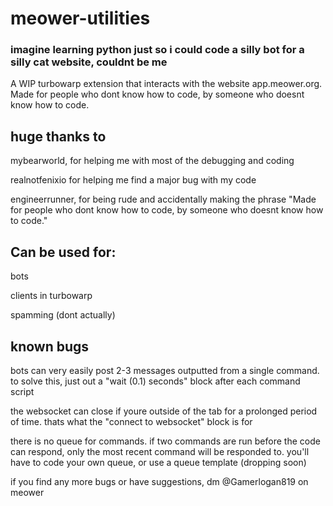 # meower-utilities
### imagine learning python just so i could code a silly bot for a silly cat website, couldnt be me
A WIP turbowarp extension that interacts with the website app.meower.org. Made for people who dont know how to code, by someone who doesnt know how to code.

huge thanks to
-
mybearworld, for helping me with most of the debugging and coding

realnotfenixio for helping me find a major bug with my code

engineerrunner, for being rude and accidentally making the phrase "Made for people who dont know how to code, by someone who doesnt know how to code."



Can be used for:
-
bots

clients in turbowarp

spamming (dont actually)



known bugs
-
bots can very easily post 2-3 messages outputted from a single command. to solve this, just out a "wait (0.1) seconds" block after each command script

the websocket can close if youre outside of the tab for a prolonged period of time. thats what the "connect to websocket" block is for

there is no queue for commands. if two commands are run before the code can respond, only the most recent command will be responded to. you'll have to code your own queue, or use a queue template (dropping soon)

if you find any more bugs or have suggestions, dm @Gamerlogan819 on meower

